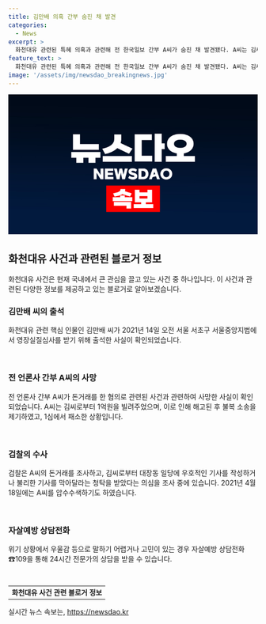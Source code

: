 ```yaml
---
title: 김만배 의혹 간부 숨진 채 발견
categories:
  - News
excerpt: >
  화천대유 관련된 특혜 의혹과 관련해 전 한국일보 간부 A씨가 숨진 채 발견됐다. A씨는 김씨로부터 1억원을 빌려주었으며, 이와 관련한 돈거래로 검찰 수사를 받고 있다. 또한, 김씨와의 관련하여 우호적인 기사를 작성하거나 불리한 기사를 막아달라는 의심도 있어 지난 4월 검찰에 의해 압수수색을 받았다.
feature_text: >
  화천대유 관련된 특혜 의혹과 관련해 전 한국일보 간부 A씨가 숨진 채 발견됐다. A씨는 김씨로부터 1억원을 빌려주었으며, 이와 관련한 돈거래로 검찰 수사를 받고 있다. 또한, 김씨와의 관련하여 우호적인 기사를 작성하거나 불리한 기사를 막아달라는 의심도 있어 지난 4월 검찰에 의해 압수수색을 받았다.
image: '/assets/img/newsdao_breakingnews.jpg'
---
```


<p><img src="/assets/img/newsdao_breakingnews.jpg" alt="pcversion 속보" /></p>

<h2 data-ke-size="size26">화천대유 사건과 관련된 블로거 정보</h2>

<p data-ke-size="size16">화천대유 사건은 현재 국내에서 큰 관심을 끌고 있는 사건 중 하나입니다. 이 사건과 관련된 다양한 정보를 제공하고 있는 블로거로 알아보겠습니다.</p>

<h3>김만배 씨의 출석</h3>

<p data-ke-size="size16">화천대유 관련 핵심 인물인 김만배 씨가 2021년 14일 오전 서울 서초구 서울중앙지법에서 영장실질심사를 받기 위해 출석한 사실이 확인되었습니다.</p>

<p data-ke-size="size16">&nbsp;</p>

<h3>전 언론사 간부 A씨의 사망</h3>

<p data-ke-size="size16">전 언론사 간부 A씨가 돈거래를 한 혐의로 관련된 사건과 관련하여 사망한 사실이 확인되었습니다. A씨는 김씨로부터 1억원을 빌려주었으며, 이로 인해 해고된 후 불복 소송을 제기하였고, 1심에서 패소한 상황입니다.</p>

<p data-ke-size="size16">&nbsp;</p>

<h3>검찰의 수사</h3>

<p data-ke-size="size16">검찰은 A씨의 돈거래를 조사하고, 김씨로부터 대장동 일당에 우호적인 기사를 작성하거나 불리한 기사를 막아달라는 청탁을 받았다는 의심을 조사 중에 있습니다. 2021년 4월 18일에는 A씨를 압수수색하기도 하였습니다.</p>

<p data-ke-size="size16">&nbsp;</p>

<h3>자살예방 상담전화</h3>

<p data-ke-size="size16">위기 상황에서 우울감 등으로 말하기 어렵거나 고민이 있는 경우 자살예방 상담전화 ☎109을 통해 24시간 전문가의 상담을 받을 수 있습니다.</p>

<p data-ke-size="size16">&nbsp;</p>

<table>
  <tbody>
    <tr>
      <td style="text-align: center; height: 17px;"><b>화천대유 사건 관련 블로거 정보</b></td>
    </tr>
  </tbody>
</table>
실시간 뉴스 속보는, <a href="https://newsdao.kr" rel="dofollow">https://newsdao.kr</a>



